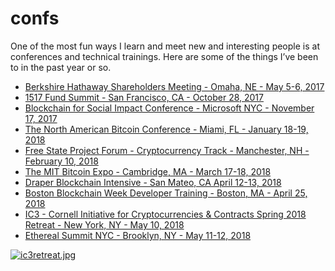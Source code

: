 # confs
One of the most fun ways I learn and meet new and interesting people is at conferences and technical trainings. Here are some of the things I’ve been to in the past year or so.

 * [Berkshire Hathaway Shareholders Meeting - Omaha, NE - May 5-6, 2017](http://www.berkshirehathaway.com/meet01/2017Meetinginfo.pdf)
 * [1517 Fund Summit - San Francisco, CA - October 28, 2017](http://www.1517fund.com/)
 * [Blockchain for Social Impact Conference - Microsoft NYC - November 17, 2017](https://www.eventbrite.com/e/blockchain-for-social-impact-conference-tickets-38602836122)
 * [The North American Bitcoin Conference - Miami, FL - January 18-19, 2018](https://btcmiami.com/)
 * [Free State Project Forum - Cryptocurrency Track - Manchester, NH - February 10, 2018](https://nhlibertyforum.com/)
 * [The MIT Bitcoin Expo - Cambridge, MA - March 17-18, 2018](http://mitbitcoinexpo.org/)
 * [Draper Blockchain Intensive - San Mateo, CA April 12-13, 2018](https://www.draperuniversity.com/executive-blockchain-program/)
 * [Boston Blockchain Week Developer Training - Boston, MA - April 25, 2018](https://developer-training.pillar.vc/)
 * [IC3 - Cornell Initiative for Cryptocurrencies & Contracts Spring 2018 Retreat - New York, NY - May 10, 2018](http://www.initc3.org/)
 * [Ethereal Summit NYC - Brooklyn, NY - May 11-12, 2018](https://etherealsummit.com/)
 
 
 
 
 
[![ic3retreat.jpg](https://s7.postimg.cc/ooccxqv3f/ic3retreat.jpg)](https://postimg.cc/image/bk6sl231j/)
